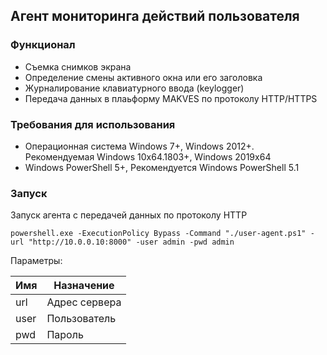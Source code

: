 ## Агент мониторинга действий пользователя

### Функционал 
+ Съемка снимков экрана
+ Определение смены активного окна или его заголовка
+ Журналирование клавиатурного ввода (keylogger)
+ Передача данных в плаьформу MAKVES по протоколу HTTP/HTTPS

### Требования для использования
+ Операционная система Windows 7+, Windows 2012+. Рекомендуемая Windows 10x64.1803+, Windows 2019x64
+ Windows PowerShell 5+, Рекомендуется Windows PowerShell 5.1

### Запуск

Запуск агента с передачей данных по протоколу HTTP
```
powershell.exe -ExecutionPolicy Bypass -Command "./user-agent.ps1" -url "http://10.0.0.10:8000" -user admin -pwd admin
```


Параметры:

| Имя         | Назначение                                      |
|-------------|-------------------------------------------------|
| url | Адрес сервера                           |
| user | Пользователь                           |
| pwd | Пароль                           |


